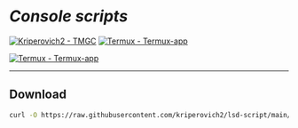 # ***Console scripts***
[![Kriperovich2 - TMGC](https://img.shields.io/static/v1?label=Kriperovich2&message=LSD-Script&color=black&logo=github)](https://github.com/Kriperovich2/lsd-script "Go to GitHub repo") [![Termux - Termux-app](https://img.shields.io/static/v1?label=Termux&message=Termux-app&color=gray&logo=github)](https://github.com/Termux/Termux-app "Go to GitHub repo")

[![Termux - Termux-app](https://img.shields.io/badge/-telegram-red?color=white&logo=telegram&logoColor=black)](lol.com "Go to Telegram")
___

## Download
```sh
curl -O https://raw.githubusercontent.com/kriperovich2/lsd-script/main/lsd.py
```

